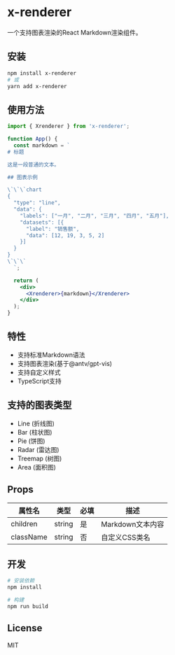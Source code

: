 # x-renderer

一个支持图表渲染的React Markdown渲染组件。

## 安装

```bash
npm install x-renderer
# 或
yarn add x-renderer
```

## 使用方法

```jsx
import { Xrenderer } from 'x-renderer';

function App() {
  const markdown = `
# 标题

这是一段普通的文本。

## 图表示例

\`\`\`chart
{
  "type": "line",
  "data": {
    "labels": ["一月", "二月", "三月", "四月", "五月"],
    "datasets": [{
      "label": "销售额",
      "data": [12, 19, 3, 5, 2]
    }]
  }
}
\`\`\`
  `;

  return (
    <div>
      <Xrenderer>{markdown}</Xrenderer>
    </div>
  );
}
```

## 特性

- 支持标准Markdown语法
- 支持图表渲染(基于@antv/gpt-vis)
- 支持自定义样式
- TypeScript支持

## 支持的图表类型

- Line (折线图)
- Bar (柱状图)
- Pie (饼图)
- Radar (雷达图)
- Treemap (树图)
- Area (面积图)

## Props

| 属性名 | 类型 | 必填 | 描述 |
|--------|------|------|------|
| children | string | 是 | Markdown文本内容 |
| className | string | 否 | 自定义CSS类名 |

## 开发

```bash
# 安装依赖
npm install

# 构建
npm run build
```

## License

MIT
